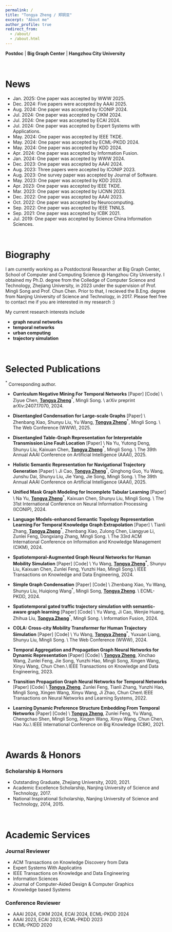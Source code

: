 ```yaml
---
permalink: /
title: "Tongya Zheng / 郑铜亚"
excerpt: "About me"
author_profile: true
redirect_from: 
  - /about/
  - /about.html
---
```


**Postdoc** \| **Big Graph Center** \| **Hangzhou City University**

<br>

News
======
- Jan. 2025: One paper was accepted by <a href="https://www2025.thewebconf.org/" target="_blank" style="text-decoration: none">WWW 2025</a>.
- Dec. 2024: Five papers were accepted by <a href="https://aaai.org/conference/aaai/aaai-25/" target="_blank" style="text-decoration: none">AAAI 2025</a>.
- Aug. 2024: One paper was accepted by <a href="https://iconip2024.org/" target="_blank" style="text-decoration: none">ICONIP 2024</a>.
- Jul. 2024: One paper was accepted by <a href="https://dl.acm.org/doi/10.1145/3627673.3679602" target="_blank" style="text-decoration: none">CIKM 2024</a>.
- Jul. 2024: One paper was accepted by <a href="https://www.ecai2024.eu/programme/accepted-papers" target="_blank" style="text-decoration: none">ECAI 2024</a>.
- Jul. 2024: One paper was accepted by <a href="https://doi.org/10.1016/j.eswa.2024.124691" target="_blank" style="text-decoration: none">Expert Systems with Applications</a>.
- May. 2024: One paper was accepted by <a href="https://ieeexplore.ieee.org/xpl/RecentIssue.jsp?punumber=69" target="_blank" style="text-decoration: none">IEEE TKDE</a>.
- May. 2024: One paper was accepted by <a href="https://ecmlpkdd.org/2024/" target="_blank" style="text-decoration: none">ECML-PKDD 2024</a>.
- May. 2024: One paper was accepted by <a href="https://kdd2024.kdd.org/" target="_blank" style="text-decoration: none">KDD 2024</a>.
- Apr. 2024: One paper was accepted by <a href="https://www.sciencedirect.com/science/article/pii/S156625352400182" target="_blank" style="text-decoration: none">Information Fusion</a>.
- Jan. 2024: One paper was accepted by <a href="https://www2024.thewebconf.org/" target="_blank" style="text-decoration: none">WWW 2024</a>.
- Dec. 2023: One paper was accepted by <a href="https://aaai.org/aaai-conference/" target="_blank" style="text-decoration: none">AAAI 2024</a>.
- Aug. 2023: Three papers were accepted by <a href="http://iconip2023.org/" target="_blank" style="text-decoration: none">ICONIP 2023</a>.
- Aug. 2023: One survey paper was accepted by <a href="https://www.jos.org.cn/josen/article/abstract/mi007" target="_blank" style="text-decoration: none">Journal of Software</a>.
- May. 2023: One paper was accepted by <a href="https://dl.acm.org/doi/abs/10.1145/3580305.3599388" target="_blank" style="text-decoration: none">KDD 2023</a>.
- Apr. 2023: One paper was accepted by <a href="https://ieeexplore.ieee.org/abstract/document/10094005" target="_blank" style="text-decoration: none">IEEE TKDE</a>.
- Mar. 2023: One paper was accepted by <a href="https://ieeexplore.ieee.org/abstract/document/10191131" target="_blank" style="text-decoration: none">IJCNN 2023</a>.
- Dec. 2022: One paper was accepted by <a href="https://ojs.aaai.org/index.php/AAAI/article/view/26370" target="_blank" style="text-decoration: none">AAAI 2023</a>.
- Oct. 2022: One paper was accepted by <a href="https://www.sciencedirect.com/science/article/pii/S0925231222009961" target="_blank" style="text-decoration: none">Neurocomputing</a>.
- Sep. 2022: One paper was accepted by <a href="https://ieeexplore.ieee.org/abstract/document/9955364" target="_blank" style="text-decoration: none">IEEE TNNLS</a>.
- Sep. 2021: One paper was accepted by <a href="https://ieeexplore.ieee.org/abstract/document/9667681" target="_blank" style="text-decoration: none">ICBK 2021</a>.
- Jul. 2019: One paper was accepted by <a href="https://link.springer.com/article/10.1007/s11432-018-9834-8" target="_blank" style="text-decoration: none">Science China Information Sciences</a>.

<br>


Biography
======

I am currently working as a Postdoctoral Researcher at <a href="http://biggraph.hzcu.edu.cn/col/col8923/index.html" target="_blank" style="text-decoration: none">Big Graph Center</a>, School of Computer and Computing Science @ <a href="http://english.hzcu.edu.cn/" target="_blank" style="text-decoration: none">Hangzhou City University</a>. I obtained my Ph.D. degree from the Colledge of Computer Science and Technology, <a href="https://www.zju.edu.cn/english/" target="_blank" style="text-decoration: none">Zhejiang University</a>, in 2023 under the supervision of Prof. <a href="https://person.zju.edu.cn/en/msong" target="_blank" style="text-decoration: none">Mingli Song</a> and Prof. <a href="https://person.zju.edu.cn/en/0082004" target="_blank" style="text-decoration: none">Chun Chen</a>. Prior to that, I recieved the B.Eng. degree from <a href="https://english.njust.edu.cn/" target="_blank" style="text-decoration: none">Nanjing University of Science and Technology</a>, in 2017. Please feel free to contact me if you are interested in my research :)

My current research interests include 
- **graph neural networks**
- **temporal networks**
- **urban computing**
- **trajectory simulation**

<br>

Selected Publications
======

$^*$ Corresponding author.

- **Curriculum Negative Mining For Temporal Networks** <a href="https://arxiv.org/abs/2407.17070" target="_blank" style="text-decoration: none">\[Paper\]</a> <a href="https://github.com/zziyue83/CurNM" target="_blank" style="text-decoration: none">\[Code\]</a>  \\
  Ziyue Chen, **<u>Tongya Zheng</u>**$^*$, Mingli Song. \\
  arXiv preprint arXiv:2407.17070, 2024.

- **Disentangled Condensation for Large-scale Graphs** <a href="https://arxiv.org/abs/2401.12231" target="_blank" style="text-decoration: none">\[Paper\]</a> \\
  Zhenbang Xiao, Shunyu Liu, Yu Wang, **<u>Tongya Zheng</u>**$^*$, Mingli Song. \\
  The Web Conference (WWW), 2025.

- **Disentangled Table-Graph Representation for Interpretable Transmission Line Fault Location** <a href="https://openreview.net/forum?id=u9vHIPJJeM" target="_blank" style="text-decoration: none">\[Paper\]</a> \\
  Na Yu, Yutong Deng, Shunyu Liu, Kaixuan Chen, **<u>Tongya Zheng</u>**$^*$, Mingli Song. \\
  The 39th Annual AAAI Conference on Artificial Intelligence (AAAI), 2025.

- **Holistic Semantic Representation for Navigational Trajectory Generation** <a href="https://openreview.net/forum?id=wH1Dkg2YeL" target="_blank" style="text-decoration: none">\[Paper\]</a> \\
  Ji Cao, **<u>Tongya Zheng</u>**$^*$, Qinghong Guo, Yu Wang, Junshu Dai, Shunyu Liu, Jie Yang, Jie Song, Mingli Song. \\
  The 39th Annual AAAI Conference on Artificial Intelligence (AAAI), 2025.

- **Unified Mask Graph Modeling for Incomplete Tabular Learning** <a href="" target="_blank" style="text-decoration: none">\[Paper\]</a> \\
  Na Yu, **<u>Tongya Zheng</u>**$^*$, Kaixuan Chen, Shunyu Liu, Mingli Song. \\
  The 31st International Conference on Neural Information Processing (ICONIP), 2024.

- **Language Models-enhanced Semantic Topology Representation Learning For Temporal Knowledge Graph Extrapolation** <a href="https://dl.acm.org/doi/10.1145/3627673.3679602" target="_blank" style="text-decoration: none">\[Paper\]</a> \\
  Tianli Zhang, **<u>Tongya Zheng</u>**$^*$, Zhenbang Xiao, Zulong Chen, Liangyue Li, Zunlei Feng, Dongxiang Zhang, Mingli Song. \\
  The 33rd ACM International Conference on Information and Knowledge Management (CIKM), 2024.

- **Spatiotemporal-Augmented Graph Neural Networks for Human Mobility Simulation** <a href="https://arxiv.org/abs/2306.09381" target="_blank" style="text-decoration: none">\[Paper\]</a> <a href="https://github.com/Star607/STAR-TKDE" target="_blank" style="text-decoration: none">\[Code\]</a> \\
  Yu Wang, **<u>Tongya Zheng</u>$^*$**, Shunyu Liu, Kaixuan Chen, Zunlei Feng, Yunzhi Hao, Mingli Song.\\
  IEEE Transactions on Knowledge and Data Engineering, 2024.

- **Simple Graph Condensation** <a href="https://arxiv.org/abs/2403.14951" target="_blank" style="text-decoration: none">\[Paper\]</a> <a href="https://github.com/BangHonor/SimGC" target="_blank" style="text-decoration: none">\[Code\]</a> \\
  Zhenbang Xiao, Yu Wang, Shunyu Liu, Huiqiong Wang$^*$, Mingli Song, **<u>Tongya Zheng</u>**. \\
  ECML-PKDD, 2024.

- **Spatiotemporal gated traffic trajectory simulation with semantic-aware graph learning** <a href="https://www.sciencedirect.com/science/article/pii/S1566253524001829" target="_blank" style="text-decoration: none">\[Paper\]</a> <a href="https://github.com/Star607/STEGA" target="_blank" style="text-decoration: none">\[Code\]</a> \\
  Yu Wang, Ji Cao, Wenjie Huang, Zhihua Liu, **<u>Tongya Zheng</u>**$^*$, Mingli Song. \\
  Information Fusion, 2024.
  
- **COLA: Cross-city Mobility Transformer for Human Trajectory Simulation** <a href="https://dl.acm.org/doi/abs/10.1145/3589334.3645469" target="_blank" style="text-decoration: none">\[Paper\]</a> <a href="https://github.com/Star607/Cross-city-Mobility-Transformer" target="_blank" style="text-decoration: none">\[Code\]</a> \\
  Yu Wang, **<u>Tongya Zheng</u>**$^*$, Yuxuan Liang, Shunyu Liu, Mingli Song. \\
  The Web Conference (WWW), 2024.

- **Temporal Aggregation and Propagation Graph Neural Networks for Dynamic Representation** <a href="https://ieeexplore.ieee.org/abstract/document/10094005" target="_blank" style="text-decoration: none">\[Paper\]</a> <a href="https://github.com/doujiang-zheng/TAP-GNN" target="_blank" style="text-decoration: none">\[Code\]</a> \\
  **<u>Tongya Zheng</u>**, Xinchao Wang, Zunlei Feng, Jie Song, Yunzhi Hao, Mingli Song, Xingen Wang, Xinyu Wang, Chun Chen.\\
  IEEE Transactions on Knowledge and Data Engineering, 2023.

- **Transition Propagation Graph Neural Networks for Temporal Networks** <a href="https://ieeexplore.ieee.org/abstract/document/9955364" target="_blank" style="text-decoration: none">\[Paper\]</a> <a href="https://github.com/doujiang-zheng/TIP-GNN" target="_blank" style="text-decoration: none">\[Code\]</a> \\
  **<u>Tongya Zheng</u>**, Zunlei Feng, Tianli Zhang, Yunzhi Hao, Mingli Song, Xingen Wang, Xinyu Wang, Ji Zhao, Chun Chen\\
  IEEE Transactions on Neural Networks and Learning Systems, 2022.

- **Learning Dynamic Preference Structure Embedding From Temporal Networks** <a href="https://ieeexplore.ieee.org/abstract/document/9667681" target="_blank" style="text-decoration: none">\[Paper\]</a> <a href="https://github.com/doujiang-zheng/Dynamic-Preference-Structure" target="_blank" style="text-decoration: none">\[Code\]</a> \\
  **<u>Tongya Zheng</u>**, Zunlei Feng, Yu Wang, Chengchao Shen, Mingli Song, Xingen Wang, Xinyu Wang, Chun Chen, Hao Xu.\\
  IEEE International Conference on Big Knowledge (ICBK), 2021.

<br>

Awards & Honors
======

### Scholarship & Hornors
  - Outstanding Graduate, Zhejiang University, 2020, 2021.
  - Academic Excellence Scholarship, Nanjing University of Science and Technology, 2017.
  - National Inspirational Scholarship, Nanjing University of Science and Technology, 2014, 2015.

<br>

Academic Services
======


### Journal Reviewer
  - ACM Transactions on Knowledge Discovery from Data
  - Expert Systems With Applicatins
  - IEEE Transactions on Knowledge and Data Engineering
  - Information Sciences
  - Journal of Computer-Aided Design & Computer Graphics
  - Knowledge based Systems

### Conference Reviewer
  - AAAI 2024, CIKM 2024, ECAI 2024, ECML-PKDD 2024
  - AAAI 2023, ECAI 2023, ECML-PKDD 2023
  - ECML-PKDD 2020
